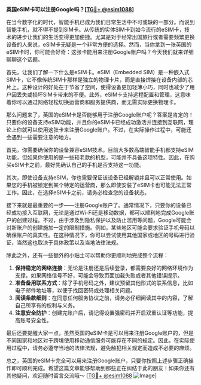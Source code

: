 **英国eSIM卡可以注册Google吗？[[TG💪+ @esim1088](https://t.me/s/esim1088)]**

在当今数字化的时代，智能手机已成为我们日常生活中不可或缺的一部分。而说到智能手机，就不得不提到SIM卡。从传统的实体SIM卡到如今流行的eSIM卡，技术的进步让我们的生活变得更加便捷。尤其是对于经常出国旅行或者需要频繁更换设备的人来说，eSIM卡无疑是一个非常方便的选择。然而，当你拿到一张英国的eSIM卡时，你可能会好奇：这张卡能用来注册Google账户吗？今天我们就来详细聊聊这个话题。

首先，让我们了解一下什么是eSIM卡。eSIM（Embedded SIM）是一种嵌入式SIM卡，它不像传统SIM卡那样是独立的物理卡片，而是直接焊接在设备内部的芯片上。这种设计的好处在于节省了空间，使得设备更加轻薄小巧，同时也减少了用户因丢失或损坏SIM卡带来的不便。此外，eSIM卡支持远程配置和管理，这意味着你可以通过网络轻松切换运营商和服务提供商，而无需实际更换物理卡。

那么问题来了，英国的eSIM卡是否能够用于注册Google账户呢？答案是肯定的！只要你的设备支持eSIM功能，并且你的eSIM卡已经成功激活并连接到互联网，理论上你就可以使用这张卡来注册Google账户。不过，在实际操作过程中，可能还会遇到一些需要注意的地方。

首先，你需要确保你的设备兼容eSIM技术。目前大多数高端智能手机都支持eSIM功能，但如果你使用的是一些较老款的机型，可能并不具备这项特性。因此，在购买eSIM卡之前，最好先确认自己的手机是否支持这一功能。

其次，即使设备支持eSIM，你也需要保证该设备已经解锁并且可以正常使用。如果您的手机被锁定到某个特定的运营商，那么即使安装了eSIM卡也可能无法正常工作。因此，在选择eSIM卡之前，请务必检查您的设备状态。

接下来就是最重要的一步——注册Google账户了。通常情况下，只要你的设备已经成功接入互联网，无论是通过Wi-Fi还是移动数据，都可以顺利地完成Google账户的创建过程。不过，由于涉及到隐私保护以及防止滥用等问题，Google可能会对新账户的创建施加一定的限制措施。例如，某些地区可能会要求验证手机号码以确保账户的真实性。在这种情况下，你可以尝试使用其他国家或地区的号码进行验证，当然这也取决于具体政策以及当地法律法规。

除此之外，还有一些额外的小贴士可以帮助你更顺利地完成整个流程：

1. **保持稳定的网络连接**：无论是注册还是后续登录，都需要良好的网络环境作为支撑。如果网络信号不好，可能会导致页面加载失败或者其他错误提示。
2. **准备备用联系方式**：除了手机号码之外，建议预留其他形式的联系信息，比如电子邮件地址等，以便于找回密码或处理相关问题。
3. **阅读条款细则**：在同意任何服务协议之前，请务必仔细阅读其中的内容，了解自己所享有的权利与义务。
4. **注意安全防护**：创建完账户后，请记得设置强密码并开启双重认证等功能，提高账号安全性。

最后还要提醒大家一点，虽然英国的eSIM卡是可以用来注册Google账户的，但是不同国家和地区对于跨境使用移动通信服务可能存在不同的规定。因此，在实际使用过程中，请务必遵守当地的法律法规，避免触犯相关规定而造成不必要的麻烦。

总之，英国的eSIM卡完全可以用来注册Google账户，只要你按照上述步骤正确操作即可顺利完成。希望这篇文章能够帮助到那些正在纠结于此的朋友！如果你还有其他疑问，欢迎随时留言交流哦～ [[TG💪+ @esim1088](https://t.me/s/esim1088) ![Image](https://i.postimg.cc/4NQfJmqS/Snipaste-2025-05-13-00-14-12.png)]
